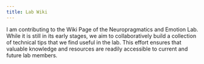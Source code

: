 ```yaml
---
title: Lab Wiki
---
```


I am contributing to the Wiki Page of the Neuropragmatics and Emotion Lab. While it is still in its early stages, we aim to collaboratively build a collection of technical tips that we find useful in the lab. This effort ensures that valuable knowledge and resources are readily accessible to current and future lab members.
